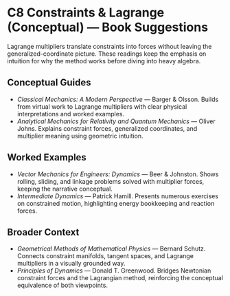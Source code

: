 # C8 Constraints & Lagrange (Conceptual) — Book Suggestions

Lagrange multipliers translate constraints into forces without leaving the generalized-coordinate picture. These readings keep the emphasis on intuition for why the method works before diving into heavy algebra.

## Conceptual Guides
- *Classical Mechanics: A Modern Perspective* — Barger & Olsson. Builds from virtual work to Lagrange multipliers with clear physical interpretations and worked examples.
- *Analytical Mechanics for Relativity and Quantum Mechanics* — Oliver Johns. Explains constraint forces, generalized coordinates, and multiplier meaning using geometric intuition.

## Worked Examples
- *Vector Mechanics for Engineers: Dynamics* — Beer & Johnston. Shows rolling, sliding, and linkage problems solved with multiplier forces, keeping the narrative conceptual.
- *Intermediate Dynamics* — Patrick Hamill. Presents numerous exercises on constrained motion, highlighting energy bookkeeping and reaction forces.

## Broader Context
- *Geometrical Methods of Mathematical Physics* — Bernard Schutz. Connects constraint manifolds, tangent spaces, and Lagrange multipliers in a visually grounded way.
- *Principles of Dynamics* — Donald T. Greenwood. Bridges Newtonian constraint forces and the Lagrangian method, reinforcing the conceptual equivalence of both viewpoints.

